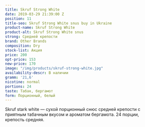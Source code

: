 ```yaml
---
title: Skruf Strong White
date: 2019-03-29 21:39:00 Z
position: 11
title-seo: Skruf Strong White snus buy in Ukraine
product-name: Skruf Strong White
product-alt: Skruf Strong White snus
strong: Средней крепости
brand: Other Brands
composition: Dry
stock-list: Акция
price: 200
opt-price: 153
new-price: 170
image: "/img/products/skruf-strong-white.jpg"
availability-descr: В наличии
gramm: '21,6'
nicotine: normal
portions: 24
taste: Табак, бергамот
form: Порционный, белый
---
```


Skruf stark white — сухой порционный снюс средней крепости с приятным табачным вкусом и ароматом бергамота.
24 порции, крепость средняя.